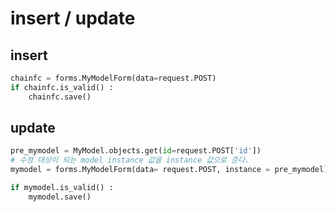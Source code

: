 # insert / update

## insert

```python
chainfc = forms.MyModelForm(data=request.POST)
if chainfc.is_valid() :
    chainfc.save()
```



## update

```python
pre_mymodel = MyModel.objects.get(id=request.POST['id'])
# 수정 대상이 되는 model instance 값을 instance 값으로 준다.
mymodel = forms.MyModelForm(data= request.POST, instance = pre_mymodel)

if mymodel.is_valid() :
    mymodel.save()
```


